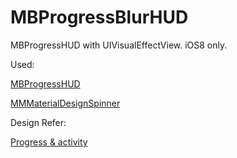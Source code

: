 # MBProgressBlurHUD
MBProgressHUD with UIVisualEffectView. iOS8 only. 

Used:

[MBProgressHUD](https://github.com/jdg/MBProgressHUD)

[MMMaterialDesignSpinner](https://github.com/misterwell/MMMaterialDesignSpinner)

Design Refer:

[Progress & activity](http://www.google.com/design/spec/components/progress-activity.html#progress-activity-types-of-indicators)
